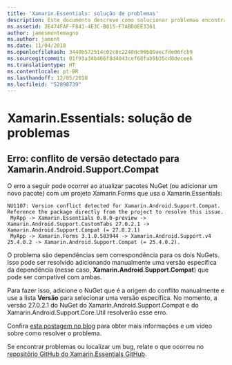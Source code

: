 ```yaml
---
title: 'Xamarin.Essentials: solução de problemas'
description: Este documento descreve como solucionar problemas encontrados durante o desenvolvimento com a biblioteca do Xamarin.Essentials.
ms.assetid: 2E474FAF-F841-4E3C-B815-F7ABD8EE3361
author: jamesmontemagno
ms.author: jamont
ms.date: 11/04/2018
ms.openlocfilehash: 3440b572514c02c8c2240dc99b09aecfde06fcb9
ms.sourcegitcommit: 01f93a34b466f8d4043cef68fab9b35cd8decee6
ms.translationtype: HT
ms.contentlocale: pt-BR
ms.lasthandoff: 12/05/2018
ms.locfileid: "52898739"
---
```

# <a name="xamarinessentials-troubleshooting"></a>Xamarin.Essentials: solução de problemas

## <a name="error-version-conflict-detected-for-xamarinandroidsupportcompat"></a>Erro: conflito de versão detectado para Xamarin.Android.Support.Compat

O erro a seguir pode ocorrer ao atualizar pacotes NuGet (ou adicionar um novo pacote) com um projeto Xamarin.Forms que usa o Xamarin.Essentials:

```error
NU1107: Version conflict detected for Xamarin.Android.Support.Compat. Reference the package directly from the project to resolve this issue. 
 MyApp -> Xamarin.Essentials 0.8.0-preview -> Xamarin.Android.Support.CustomTabs 27.0.2.1 -> Xamarin.Android.Support.Compat (= 27.0.2.1) 
 MyApp -> Xamarin.Forms 3.1.0.583944 -> Xamarin.Android.Support.v4 25.4.0.2 -> Xamarin.Android.Support.Compat (= 25.4.0.2).
```

O problema são dependências sem correspondência para os dois NuGets. Isso pode ser resolvido adicionando manualmente uma versão específica da dependência (nesse caso, **Xamarin.Android.Support.Compat**) que pode ser compatível com ambas.

Para fazer isso, adicione o NuGet que é a origem do conflito manualmente e use a lista **Versão** para selecionar uma versão específica. No momento, a versão 27.0.2.1 do NuGet do Xamarin.Android.Support.Compat e do Xamarin.Android.Support.Core.Util resolverão esse erro.

Confira [esta postagem no blog](https://redth.codes/how-to-fix-the-dreaded-version-conflict-nuget-error-in-your-xamarin-android-projects/) para obter mais informações e um vídeo sobre como resolver o problema.

Se encontrar problemas ou localizar um bug, relate o que ocorreu no [repositório GitHub do Xamarin.Essentials GitHub](http://github.com/xamarin/Essentials).
